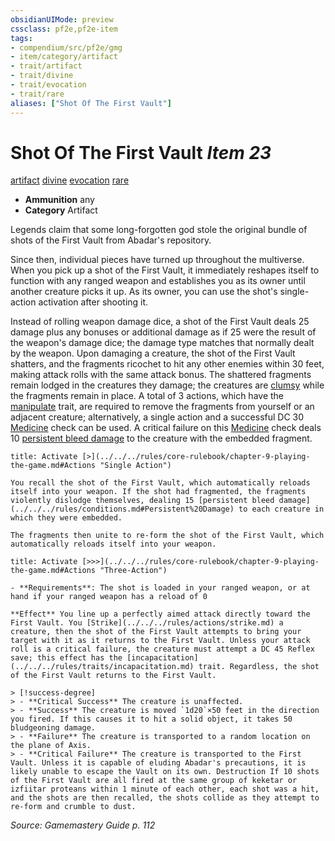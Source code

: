 ```yaml
---
obsidianUIMode: preview
cssclass: pf2e,pf2e-item
tags:
- compendium/src/pf2e/gmg
- item/category/artifact
- trait/artifact
- trait/divine
- trait/evocation
- trait/rare
aliases: ["Shot Of The First Vault"]
---
```

# Shot Of The First Vault *Item 23*  
[artifact](../../../rules/traits/artifact-gmg.md)  [divine](../../../rules/traits/divine.md)  [evocation](../../../rules/traits/evocation.md)  [rare](../../../rules/traits/rare.md)  

- **Ammunition** any
- **Category** Artifact

Legends claim that some long-forgotten god stole the original bundle of shots of the First Vault from Abadar's repository.

Since then, individual pieces have turned up throughout the multiverse. When you pick up a shot of the First Vault, it immediately reshapes itself to function with any ranged weapon and establishes you as its owner until another creature picks it up. As its owner, you can use the shot's single-action activation after shooting it.

Instead of rolling weapon damage dice, a shot of the First Vault deals 25 damage plus any bonuses or additional damage as if 25 were the result of the weapon's damage dice; the damage type matches that normally dealt by the weapon. Upon damaging a creature, the shot of the First Vault shatters, and the fragments ricochet to hit any other enemies within 30 feet, making attack rolls with the same attack bonus. The shattered fragments remain lodged in the creatures they damage; the creatures are [clumsy](../../../rules/conditions.md#Clumsy) while the fragments remain in place. A total of 3 actions, which have the [manipulate](../../../rules/traits/manipulate.md) trait, are required to remove the fragments from yourself or an adjacent creature; alternatively, a single action and a successful DC 30 [Medicine](../../skills.md#Medicine) check can be used. A critical failure on this [Medicine](../../skills.md#Medicine) check deals 10 [persistent bleed damage](../../../rules/conditions.md#Persistent%20Damage) to the creature with the embedded fragment.

```ad-embed-ability
title: Activate [>](../../../rules/core-rulebook/chapter-9-playing-the-game.md#Actions "Single Action")

You recall the shot of the First Vault, which automatically reloads itself into your weapon. If the shot had fragmented, the fragments violently dislodge themselves, dealing 15 [persistent bleed damage](../../../rules/conditions.md#Persistent%20Damage) to each creature in which they were embedded.

The fragments then unite to re-form the shot of the First Vault, which automatically reloads itself into your weapon.
```

```ad-embed-ability
title: Activate [>>>](../../../rules/core-rulebook/chapter-9-playing-the-game.md#Actions "Three-Action")

- **Requirements**: The shot is loaded in your ranged weapon, or at hand if your ranged weapon has a reload of 0

**Effect** You line up a perfectly aimed attack directly toward the First Vault. You [Strike](../../../rules/actions/strike.md) a creature, then the shot of the First Vault attempts to bring your target with it as it returns to the First Vault. Unless your attack roll is a critical failure, the creature must attempt a DC 45 Reflex save; this effect has the [incapacitation](../../../rules/traits/incapacitation.md) trait. Regardless, the shot of the First Vault returns to the First Vault.

> [!success-degree] 
> - **Critical Success** The creature is unaffected.
> - **Success** The creature is moved `1d20`×50 feet in the direction you fired. If this causes it to hit a solid object, it takes 50 bludgeoning damage.
> - **Failure** The creature is transported to a random location on the plane of Axis.
> - **Critical Failure** The creature is transported to the First Vault. Unless it is capable of eluding Abadar's precautions, it is likely unable to escape the Vault on its own. Destruction If 10 shots of the First Vault are all fired at the same group of keketar or izfiitar proteans within 1 minute of each other, each shot was a hit, and the shots are then recalled, the shots collide as they attempt to re-form and crumble to dust.
```

*Source: Gamemastery Guide p. 112*
